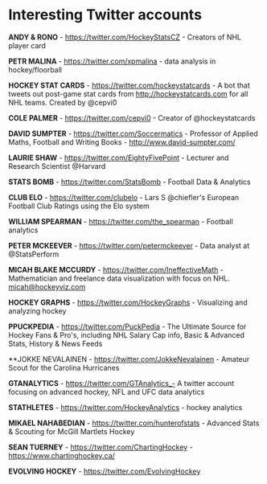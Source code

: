 # Interesting Twitter accounts

**ANDY & RONO** - https://twitter.com/HockeyStatsCZ - Creators of NHL player card

**PETR MALINA** - https://twitter.com/xpmalina - data analysis in hockey/floorball

**HOCKEY STAT CARDS** - https://twitter.com/hockeystatcards - A bot that tweets out post-game stat cards from http://hockeystatcards.com for all NHL teams. Created by @cepvi0

**COLE PALMER** - https://twitter.com/cepvi0 - Creator of @hockeystatcards

**DAVID SUMPTER** - https://twitter.com/Soccermatics - Professor of Applied Maths, Football and Writing Books - http://www.david-sumpter.com/

**LAURIE SHAW** - https://twitter.com/EightyFivePoint - Lecturer and Research Scientist @Harvard


**STATS BOMB** - https://twitter.com/StatsBomb - Football Data & Analytics

**CLUB ELO** - https://twitter.com/clubelo - Lars S @chiefler's European Football Club Ratings using the Elo system

**WILLIAM SPEARMAN** - https://twitter.com/the_spearman - Football analytics

**PETER MCKEEVER** - https://twitter.com/petermckeever - Data analyst at @StatsPerform

**MICAH BLAKE MCCURDY** - https://twitter.com/IneffectiveMath - Mathematician and freelance data visualization with focus on NHL. micah@hockeyviz.com

**HOCKEY GRAPHS** - https://twitter.com/HockeyGraphs - Visualizing and analyzing hockey

**PPUCKPEDIA** - https://twitter.com/PuckPedia - The Ultimate Source for Hockey Fans & Pro's, including NHL Salary Cap info, Basic & Advanced Stats, History & News Feeds

**JOKKE NEVALAINEN - https://twitter.com/JokkeNevalainen - Amateur Scout for the Carolina Hurricanes

**GTANALYTICS** - https://twitter.com/GTAnalytics_- A twitter account focusing on advanced hockey, NFL and UFC data analytics

**STATHLETES** - https://twitter.com/HockeyAnalytics - hockey analytics

**MIKAEL NAHABEDIAN** - https://twitter.com/hunterofstats -  Advanced Stats & Scouting for McGill Martlets Hockey

**SEAN TUERNEY** - https://twitter.com/ChartingHockey -  https://www.chartinghockey.ca/

**EVOLVING HOCKEY** - https://twitter.com/EvolvingHockey
